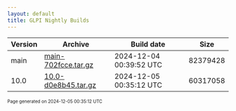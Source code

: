 ```yaml
---
layout: default
title: GLPI Nightly Builds
---
```


Version|Archive|Build date|Size
---|---|---|---
main|[main-702fcce.tar.gz](main-702fcce.tar.gz)|2024-12-04 00:39:52 UTC|82379428
10.0|[10.0-d0e8b45.tar.gz](10.0-d0e8b45.tar.gz)|2024-12-05 00:35:12 UTC|60317058

<font size="1">Page generated on 2024-12-05 00:35:12 UTC</font>
